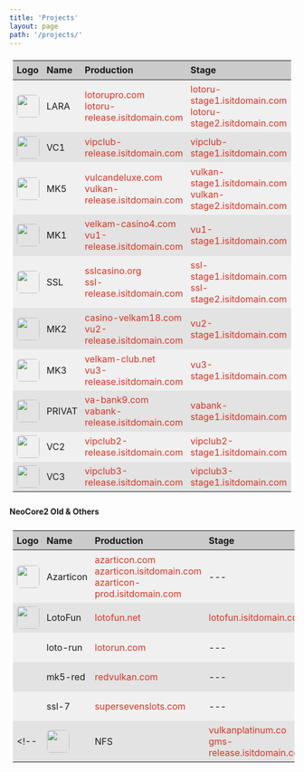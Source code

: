 ```yaml
---
title: 'Projects'
layout: page
path: '/projects/'
---
```


<style>
    table {
        border-collapse: collapse;
        padding: .4rem;
        width: 100%;
    }
    thead tr {
        background-color: rgba(0,0,0,.20);
    }
    tbody tr {
        background-color: rgba(0,0,0,.05);
        height: 52px;
        transition: background-color .2s ease;
    }
    tbody tr:nth-child(2n) {
        background-color: rgba(0,0,0,.10);
    }
    tbody tr:hover {
        background-color: rgba(0,0,0,.15);
    }
    th {
        padding: .4rem;
    }
    td {
        padding: .4rem;
    }
    td img {
        width: 40px;
        border-radius: .4rem;
        display: block;
    }
    td a {
        color: #d43324;
        text-decoration: none;
    }
    td a:hover {
        text-decoration: underline;
    }
</style>

<!-- #### NeoCore2 -->

|Logo|Name|Production|Stage|
|:---|:---|:---|:---|
|![](lotoru.png)|LARA|[lotorupro.com](http://lotorupro.com)<br>[lotoru-release.isitdomain.com](http://lotoru-release.isitdomain.com)|[lotoru-stage1.isitdomain.com](https://lotoru-stage1.isitdomain.com)<br>[lotoru-stage2.isitdomain.com](https://lotoru-stage2.isitdomain.com)|
|![](https://content.sentimony.com/assets/img/releases/small/sencd025/zymosis-insight.jpg)|VC1|[vipclub-release.isitdomain.com](https://vipclub-release.isitdomain.com)|[vipclub-stage1.isitdomain.com](https://vipclub-stage1.isitdomain.com)|
|![](vu5.png)|MK5|[vulcandeluxe.com](https://vulcandeluxe.com)<br>[vulkan-release.isitdomain.com](http://vulkan-release.isitdomain.com)|[vulkan-stage1.isitdomain.com](https://vulkan-stage1.isitdomain.com)<br>[vulkan-stage2.isitdomain.com](https://vulkan-stage2.isitdomain.com)|
|![](vu1.png)|MK1|[velkam-casino4.com](https://velkam-casino4.com)<br>[vu1-release.isitdomain.com](http://vu1-release.isitdomain.com)|[vu1-stage1.isitdomain.com](https://vu1-stage1.isitdomain.com)|
|![](ssl.png)|SSL|[sslcasino.org](https://sslcasino.org)<br>[ssl-release.isitdomain.com](http://ssl-release.isitdomain.com)|[ssl-stage1.isitdomain.com](https://ssl-stage1.isitdomain.com)<br>[ssl-stage2.isitdomain.com](https://ssl-stage2.isitdomain.com)|
|![](vu2.png)|MK2|[casino-velkam18.com](http://casino-velkam18.com)<br>[vu2-release.isitdomain.com](http://vu2-release.isitdomain.com)|[vu2-stage1.isitdomain.com](https://vu2-stage1.isitdomain.com)|
|![](vu3.png)|MK3|[velkam-club.net](https://velkam-club.net)<br>[vu3-release.isitdomain.com](https://vu3-release.isitdomain.com)|[vu3-stage1.isitdomain.com](https://vu3-stage1.isitdomain.com)|
|![](vabank.png)|PRIVAT|[va-bank9.com](https://va-bank9.com)<br>[vabank-release.isitdomain.com](http://vabank-release.isitdomain.com)|[vabank-stage1.isitdomain.com](https://vabank-stage1.isitdomain.com)|
|![](https://content.sentimony.com/assets/img/releases/small/sencd026/overdream-beautiful-thinking.jpg)|VC2|[vipclub2-release.isitdomain.com](https://vipclub2-release.isitdomain.com)|[vipclub2-stage1.isitdomain.com](https://vipclub2-stage1.isitdomain.com)|
|![](https://content.sentimony.com/assets/img/releases/small/sencd028/omnisound-destiny.jpg)|VC3|[vipclub3-release.isitdomain.com](https://vipclub3-release.isitdomain.com)|[vipclub3-stage1.isitdomain.com](https://vipclub3-stage1.isitdomain.com)|

#### NeoCore2 Old & Others

|Logo|Name|Production|Stage|
|:---|:---|:---|:---|
|![](azarticon.png)|Azarticon|[azarticon.com](http://azarticon.com)<br>[azarticon.isitdomain.com](http://azarticon-prod.isitdomain.com)<br>[azarticon-prod.isitdomain.com](http://azarticon.isitdomain.com)|---|
|![](lotofun.png)|LotoFun|[lotofun.net](http://lotofun.net)|[lotofun.isitdomain.com](http://lotofun.isitdomain.com)|
||loto-run|[lotorun.com](http://lotorun.com)|---|
||mk5-red|[redvulkan.com](http://redvulkan.com)|---|
||ssl-7|[supersevenslots.com](http://supersevenslots.com)|---|
<!--|![](gms.png)|NFS|[vulkanplatinum.co](https://vulkanplatinum.co)<br>[gms-release.isitdomain.com](http://gms-release.isitdomain.com)|[gms-stage1.isitdomain.com](https://gms-stage1.isitdomain.com)| -->

<!-- #### NeoCore1

|Logo|Name|Production|Stage|
|:---|:---|:---|:---|
|![](longbao.png)|38|[118long.com](http://118long.com)|[china.isitdomain.com](http://china.isitdomain.com)|
|![](korona.png)|Tron|[casinokorona.com](http://casinokorona.com)|[korona.isitdomain.com](http://korona.isitdomain.com)|

#### Timur

|Logo|Name|Production|
|:---|:---|:---|
|![](gaminator.png)|Geiminator|[geiminator.win](http://geiminator.win)|
|![](igrun.png)|Igrun|[igrun.live](http://igrun.live)|

#### Static

|Logo|Name|Production|
|:---|:---|:---|:---|
|![](ssl.png)|SSL|[probonusclub.ru](http://probonusclub.ru)|
|![](lotofun.png)|LotoFun|[lotofun.club](http://lotofun.club)| -->
